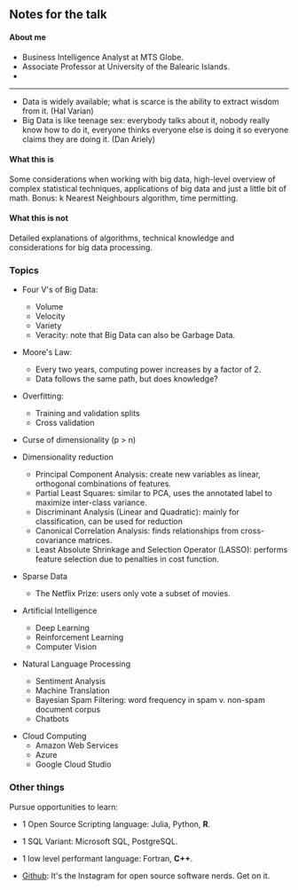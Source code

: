 ## Notes for the talk

#### About me

* Business Intelligence Analyst at MTS Globe.
* Associate Professor at University of the Balearic Islands.
* 
---

* Data is widely available; what is scarce is the ability to extract wisdom from it. (Hal Varian)
* Big Data is like teenage sex: everybody talks about it, nobody really know how to do it, everyone thinks everyone else is doing it so everyone claims they are doing it. (Dan Ariely)

#### What this is

Some considerations when working with big data, high-level overview of complex statistical techniques, applications of big data and just a little bit of math. Bonus: k Nearest Neighbours algorithm, time permitting.

#### What this is not

Detailed explanations of algorithms, technical knowledge and considerations for big data processing. 

### Topics

* Four V's of Big Data:
    + Volume
    + Velocity
    + Variety
    + Veracity: note that Big Data can also be Garbage Data.

* Moore's Law:
    + Every two years, computing power increases by a factor of 2.
    + Data follows the same path, but does knowledge?

* Overfitting:
    + Training and validation splits
    + Cross validation

* Curse of dimensionality (p > n)

* Dimensionality reduction
  + Principal Component Analysis: create new variables as linear, orthogonal combinations of features.
  + Partial Least Squares: similar to PCA, uses the annotated label to maximize inter-class variance.
  + Discriminant Analysis (Linear and Quadratic): mainly for classification, can be used for reduction
  + Canonical Correlation Analysis: finds relationships from cross-covariance matrices.
  + Least Absolute Shrinkage and Selection Operator (LASSO): performs feature selection due to penalties in cost function.
  
* Sparse Data
    + The Netflix Prize: users only vote a subset of movies.

* Artificial Intelligence
    + Deep Learning
    + Reinforcement Learning
    + Computer Vision

* Natural Language Processing
    + Sentiment Analysis
    + Machine Translation
    + Bayesian Spam Filtering: word frequency in spam v. non-spam document corpus
    + Chatbots

<!---
Not sure if this next section will be included, perhaps it's better suited for Nacho's talk.
-->

* Cloud Computing
  + Amazon Web Services
  + Azure
  + Google Cloud Studio

### Other things

Pursue opportunities to learn:

* 1 Open Source Scripting language: Julia, Python, **R**.
* 1 SQL Variant: Microsoft SQL, PostgreSQL.
* 1 low level performant language: Fortran, **C++**.

* [Github](https://github.com/): It's the Instagram for open source software nerds. Get on it.
